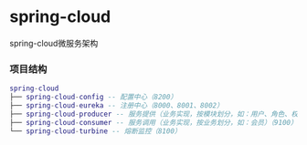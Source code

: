 # spring-cloud
spring-cloud微服务架构

### 项目结构

``` lua
spring-cloud
├── spring-cloud-config -- 配置中心（8200）
├── spring-cloud-eureka -- 注册中心（8000、8001、8002）
├── spring-cloud-producer -- 服务提供（业务实现，按模块划分，如：用户、角色、权限）（9000）
├── spring-cloud-consumer -- 服务调用（业务实现，按业务划分，如：会员）（9100）
└── spring-cloud-turbine -- 熔断监控（8100）

```